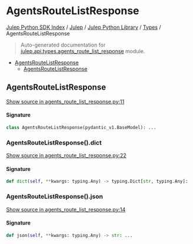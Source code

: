 # AgentsRouteListResponse

[Julep Python SDK Index](../../../README.md#julep-python-sdk-index) / [Julep](../../index.md#julep) / [Julep Python Library](../index.md#julep-python-library) / [Types](./index.md#types) / AgentsRouteListResponse

> Auto-generated documentation for [julep.api.types.agents_route_list_response](../../../../../../../julep/api/types/agents_route_list_response.py) module.

- [AgentsRouteListResponse](#agentsroutelistresponse)
  - [AgentsRouteListResponse](#agentsroutelistresponse-1)

## AgentsRouteListResponse

[Show source in agents_route_list_response.py:11](../../../../../../../julep/api/types/agents_route_list_response.py#L11)

#### Signature

```python
class AgentsRouteListResponse(pydantic_v1.BaseModel): ...
```

### AgentsRouteListResponse().dict

[Show source in agents_route_list_response.py:22](../../../../../../../julep/api/types/agents_route_list_response.py#L22)

#### Signature

```python
def dict(self, **kwargs: typing.Any) -> typing.Dict[str, typing.Any]: ...
```

### AgentsRouteListResponse().json

[Show source in agents_route_list_response.py:14](../../../../../../../julep/api/types/agents_route_list_response.py#L14)

#### Signature

```python
def json(self, **kwargs: typing.Any) -> str: ...
```